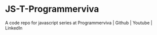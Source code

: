 # JS-T-Programmerviva
A code repo for javascript series at Programmerviva | Github | Youtube | LinkedIn
